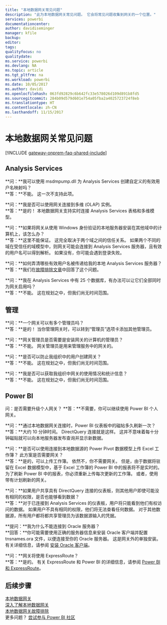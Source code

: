 ```yaml
---
title: "本地数据网关常见问题"
description: "此为本地数据网关常见问题。 它会将常见问题收集到网关的一个位置。"
services: powerbi
documentationcenter: 
author: davidiseminger
manager: kfile
backup: 
editor: 
tags: 
qualityfocus: no
qualitydate: 
ms.service: powerbi
ms.devlang: NA
ms.topic: article
ms.tgt_pltfrm: na
ms.workload: powerbi
ms.date: 10/05/2017
ms.author: davidi
ms.openlocfilehash: 063fd92829c6b642fc33e578026d109d891b8fd5
ms.sourcegitcommit: 284b09d579d601e754a05fba2a4025723724f8eb
ms.translationtype: HT
ms.contentlocale: zh-CN
ms.lasthandoff: 11/15/2017
---
```

# <a name="on-premises-data-gateway-faq"></a>本地数据网关常见问题
<!-- Shared FAQ shared Include -->
[!INCLUDE [gateway-onprem-faq-shared-include](./includes/gateway-onprem-faq-shared-include.md)]

## <a name="analysis-services"></a>Analysis Services
**问：**我可以使用 msdmpump.dll 为 Analysis Services 创建自定义的有效用户名映射吗？  
**答：**不能。 这一次不支持此项。

**问：**我是否可以使用网关连接到多维 (OLAP) 实例。  
**答：**是的！ 本地数据网关支持实时连接 Analysis Services 表格和多维模型。

**问：**如果将网关从使用 Windows 身份验证的本地服务器安装在其他域中的计算机上，该怎么办？  
**答：**这里不能保证。 这完全取决于两个域之间的信任关系。 如果两个不同的域在受信任的域模型中，则网关可能会连接到 Analysis Services 服务器，且有效的用户名可以得到解析。 如果没有，你可能会遇到登录失败。

**问：**如何弄清哪些有效用户名被传递给我的本地 Analysis Services 服务器？  
**答：**我们在[故障排除文章](service-gateway-onprem-tshoot.md)中回答了这个问题。

**问：**我在 Analysis Services 中有 25 个数据库，有办法可以让它们全部同时为网关启用吗？  
**答：**不能。 这在规划之中，但我们尚无时间范围。

## <a name="administration"></a>管理
**问：**一个网关可以有多个管理员吗？  
**答：**是的！ 当你管理网关时，可以转到“管理员”选项卡添加其他管理员。

**问：**网关管理员是否需要是安装网关的计算机的管理员？  
**答：**不能。 网关管理员是用来管理服务中的网关的。

**问：**是否可以防止我组织中的用户创建网关？  
**答：**不能。 这在规划之中，但我们尚无时间范围。

**问：**我是否可以获取我组织中网关的使用情况和统计信息？  
**答：**不能。 这在规划之中，但我们尚无时间范围。

## <a name="power-bi"></a>Power BI
问：是否需要升级个人网关？
**答：**不需要，你可以继续使用 Power BI 个人网关。

**问：**通过本地数据网关连接时，Power BI 仪表板中的磁帖多久刷新一次？  
**答：**大约 10 分钟时间。 DirectQuery 连接就是这样。 这并不意味着每十分钟磁贴就可以向本地服务器发布查询并显示新数据。

**问：**是否可以使用连接到本地数据源的 Power Pivot 数据模型上传 Excel 工作簿？ 此方案是否需要网关？  
**答：**是的，可以上传工作簿。 依然不，你不需要网关。 但是，由于数据将驻留在 Excel 数据模型中，基于 Excel 工作簿的 Power BI 中的报表将不是实时的。 为了刷新 Power BI 中的报表，你必须重新上传每次更新的工作簿。 或者，使用带有计划刷新的网关。

**问：**如果用户共享具有 DirectQuery 连接的仪表板，则其他用户即使可能没有相同的权限，是否也能够看到数据？  
**答：**对于已连接到 Analysis Services 的仪表板，用户将只能看到他们有权访问的数据。 如果用户不具有相同的权限，他们将无法查看任何数据。 对于其他数据源，所有用户都将都共享管理员为该数据源输入的凭据。

**提问：**我为什么不能连接到 Oracle 服务器？  
**回答：**你可能需要使用正确的服务器信息来安装 Oracle 客户端并配置 tnsnames.ora 文件，以便连接至你的 Oracle 服务器。 这是网关外的单独安装。 有关详细信息，请参阅 [安装 Oracle 客户端](service-gateway-onprem-manage-oracle.md#installing-the-oracle-client)。

**问：**网关将使用 ExpressRoute？  
**答：**是的。 有关 ExpressRoute 和 Power BI 的详细信息，请参阅 [Power BI 和 ExpressRoute](service-admin-power-bi-expressroute.md)。

## <a name="next-steps"></a>后续步骤
[本地数据网关](service-gateway-onprem.md)  
[深入了解本地数据网关](service-gateway-onprem-indepth.md)  
[本地数据网关故障排除](service-gateway-onprem-tshoot.md)  
更多问题？ [尝试参与 Power BI 社区](http://community.powerbi.com/)

